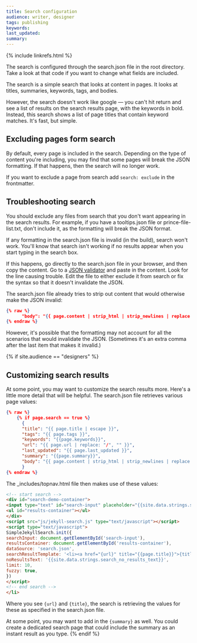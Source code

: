 ```yaml
---
title: Search configuration
audience: writer, designer
tags: publishing
keywords: 
last_updated: 
summary: 
---
```

{% include linkrefs.html %} 

The search is configured through the search.json file in the root directory. Take a look at that code if you want to change what fields are included.

The search is a simple search that looks at content in pages. It looks at titles, summaries, keywords, tags, and bodies.

However, the search doesn't work like google &mdash; you can't hit return and see a list of results on the search results page, with the keywords in bold. Instead, this search shows a list of page titles that contain keyword matches. It's fast, but simple.

## Excluding pages form search

By default, every page is included in the search. Depending on the type of content you're including, you may find that some pages will break the JSON formatting. If that happens, then the search will no longer work.

If you want to exclude a page from search add `search: exclude` in the frontmatter.

## Troubleshooting search

You should exclude any files from search that you don't want appearing in the search results. For example, if you have a tooltips.json file or prince-file-list.txt, don't include it, as the formatting will break the JSON format.

If any formatting in the search.json file is invalid (in the build), search won't work. You'll know that search isn't working if no results appear when you start typing in the search box.

If this happens, go directly to the search.json file in your browser, and then copy the content. Go to a [JSON validator](http://jsonlint.com/) and paste in the content. Look for the line causing trouble. Edit the file to either exclude it from search or fix the syntax so that it doesn't invalidate the JSON. 

The search.json file already tries to strip out content that would otherwise make the JSON invalid:

```json
{% raw %}
      "body": "{{ page.content | strip_html | strip_newlines | replace: '\', '\\\\' | replace: '"', '\\"' }}",
{% endraw %}
```

However, it's possible that the formatting may not account for all the scenarios that would invalidate the JSON. (Sometimes it's an extra comma after the last item that makes it invalid.)

{% if site.audience == "designers" %}
## Customizing search results

At some point, you may want to customize the search results more. Here's a little more detail that will be helpful. The search.json file retrieves various page values:

```json
{% raw %}
    {% if page.search == true %}
      {
      "title": "{{ page.title | escape }}",
      "tags": "{{ page.tags }}",
      "keywords": "{{page.keywords}}",
      "url": "{{ page.url | replace: "/", "" }}",
      "last_updated": "{{ page.last_updated }}",
      "summary": "{{page.summary}}",
      "body": "{{ page.content | strip_html | strip_newlines | replace: '\', '\\\\' | replace: '"', '\\"' }}"
      }
{% endraw %}
```

The \_includes/topnav.html file then makes use of these values:

```html
<!-- start search -->
<div id="search-demo-container">
<input type="text" id="search-input" placeholder="{{site.data.strings.search_placeholder_text}}">
<ul id="results-container"></ul>
</div>
<script src="js/jekyll-search.js" type="text/javascript"></script>
<script type="text/javascript">
SimpleJekyllSearch.init({
searchInput: document.getElementById('search-input'),
resultsContainer: document.getElementById('results-container'),
dataSource: 'search.json',
searchResultTemplate: '<li><a href="{url}" title="{{page.title}}">{title}</a></li>',
noResultsText: '{{site.data.strings.search_no_results_text}}',
limit: 10,
fuzzy: true,
})
</script>
<!-- end search -->
</li>
```

Where you see `{url}` and `{title}`, the search is retrieving the values for these as specified in the search.json file. 

At some point, you may want to add in the `{summary}` as well. You could create a dedicated search page that could include the summary as an instant result as you type. 
{% endif %}